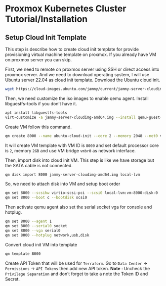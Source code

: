 # Proxmox Kubernetes Cluster Tutorial/Installation

## Setup Cloud Init Template

This step is describe how to create cloud init template for provide provisioning virtual machine template on proxmox. If you already have VM on proxmox server you can skip.

First, we need to remote on proxmox server using SSH or direct access into proxmox server. And we need to download operating system, I will use Ubuntu server 22.04 as cloud init template. Download the Ubuntu cloud init.

```bash
wget https://cloud-images.ubuntu.com/jammy/current/jammy-server-cloudimg-amd64.img
```

Then, we need customize the iso images to enable qemu agent. Install libguestfs-tools if you don’t have it.

```bash
apt install libguestfs-tools
virt-customize -a jammy-server-cloudimg-amd64.img --install qemu-guest-agent,net-tools --truncate /etc/machine-id
```

Create VM follow this command.

```bash
qm create 8000 --name ubuntu-cloud-init --core 2 --memory 2048 --net0 virtio,bridge=vmbr0
```

It will create VM template with VM ID is `8000` and set default processor core is `2`, memory `2GB` and use VM bridge `vmbr0` as network interface.

Then, import disk into cloud init VM. This step is like we have storage but the SATA cable is not connected.

```bash
qm disk import 8000 jammy-server-cloudimg-amd64.img local-lvm
```

So, we need to attach disk into VM and setup boot order

```bash
qm set 8000 --scsihw virtio-scsi-pci --scsi0 local-lvm:vm-8000-disk-0
qm set 8000 --boot c --bootdisk scsi0
```

Then activate qemu agent also set the serial socket vga for console and hotplug.

```bash
qm set 8000 --agent 1
qm set 8000 --serial0 socket
qm set 8000 --vga serial0
qm set 8000 --hotplug network,usb,disk
```

Convert cloud init VM into template

```bash
qm template 8000
```

Create API Token that will be used for `Terraform`. Go to `Data Center` -> `Permissions` -> `API Tokens` then add new API token. **Note** : Uncheck the `Privilege Separation` and don’t forget to take a note the Token ID and Secret.


